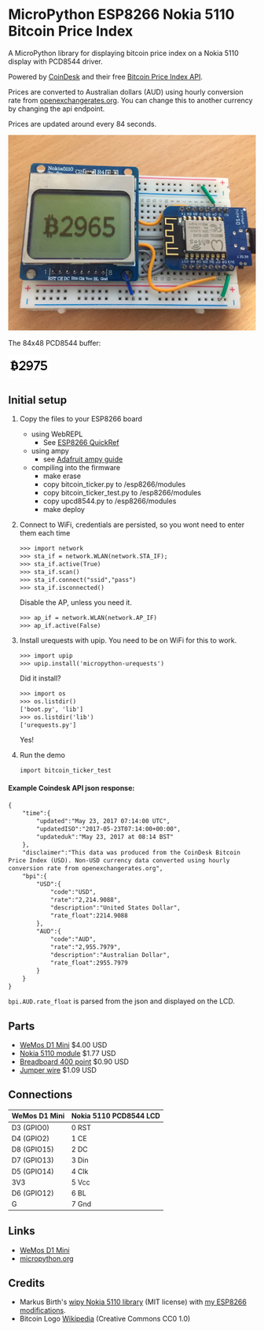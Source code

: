 # MicroPython ESP8266 Nokia 5110 Bitcoin Price Index

A MicroPython library for displaying bitcoin price index on a Nokia 5110 display with PCD8544 driver.

Powered by [CoinDesk](http://www.coindesk.com/price/) and their free [Bitcoin Price Index API](http://www.coindesk.com/api/).

Prices are converted to Australian dollars (AUD) using hourly conversion rate from [openexchangerates.org](https://openexchangerates.org/).
You can change this to another currency by changing the api endpoint.

Prices are updated around every 84 seconds.

![demo](docs/demo.jpg)

The 84x48 PCD8544 buffer:

![demo](docs/bpi-84x48.png)

## Initial setup

1. Copy the files to your ESP8266 board
	* using WebREPL
		* See [ESP8266 QuickRef](http://docs.micropython.org/en/latest/esp8266/esp8266/quickref.html#webrepl-web-browser-interactive-prompt)
	* using ampy
		* see [Adafruit ampy guide](https://learn.adafruit.com/micropython-basics-load-files-and-run-code/file-operations)
	* compiling into the firmware
		* make erase
		* copy bitcoin_ticker.py to /esp8266/modules
		* copy bitcoin_ticker_test.py to /esp8266/modules
		* copy upcd8544.py to /esp8266/modules
		* make deploy

2. Connect to WiFi, credentials are persisted, so you wont need to enter them each time

	```
	>>> import network
	>>> sta_if = network.WLAN(network.STA_IF);
	>>> sta_if.active(True)
	>>> sta_if.scan()
	>>> sta_if.connect("ssid","pass")
	>>> sta_if.isconnected()
	```

	Disable the AP, unless you need it.

	```
	>>> ap_if = network.WLAN(network.AP_IF)
	>>> ap_if.active(False)
	```

3. Install urequests with upip. You need to be on WiFi for this to work.

	```
	>>> import upip
	>>> upip.install('micropython-urequests')
	```

	Did it install?

	```
	>>> import os
	>>> os.listdir()
	['boot.py', 'lib']
	>>> os.listdir('lib')
	['urequests.py']
	```

	Yes!

4. Run the demo

	```
	import bitcoin_ticker_test
	```

#### Example Coindesk API json response:

```
{
	"time":{
		"updated":"May 23, 2017 07:14:00 UTC",
		"updatedISO":"2017-05-23T07:14:00+00:00",
		"updateduk":"May 23, 2017 at 08:14 BST"
	},
	"disclaimer":"This data was produced from the CoinDesk Bitcoin Price Index (USD). Non-USD currency data converted using hourly conversion rate from openexchangerates.org",
	"bpi":{
		"USD":{
			"code":"USD",
			"rate":"2,214.9088",
			"description":"United States Dollar",
			"rate_float":2214.9088
		},
		"AUD":{
			"code":"AUD",
			"rate":"2,955.7979",
			"description":"Australian Dollar",
			"rate_float":2955.7979
		}
	}
}
```

`bpi.AUD.rate_float` is parsed from the json and displayed on the LCD.


## Parts

* [WeMos D1 Mini](http://www.aliexpress.com/store/product/D1-mini-Mini-NodeMcu-4M-bytes-Lua-WIFI-Internet-of-Things-development-board-based-ESP8266/1331105_32529101036.html) $4.00 USD
* [Nokia 5110 module](https://www.aliexpress.com/w/wholesale-Nokia-5110.html?groupsort=1&SortType=price_asc&g=y&SearchText=Nokia+5110) $1.77 USD
* [Breadboard 400 point](https://www.aliexpress.com/w/wholesale-breadboard.html?groupsort=1&SortType=price_asc&g=y&SearchText=Breadboard+400+point) $0.90 USD
* [Jumper wire](https://www.aliexpress.com/w/wholesale-breadboard.html?groupsort=1&SortType=price_asc&g=y&SearchText=65+breadboard+jumper+cables) $1.09 USD

## Connections

WeMos D1 Mini | Nokia 5110 PCD8544 LCD
------------- | ---------------
D3 (GPIO0)    | 0 RST
D4 (GPIO2)    | 1 CE
D8 (GPIO15)   | 2 DC
D7 (GPIO13)   | 3 Din
D5 (GPIO14)   | 4 Clk
3V3           | 5 Vcc
D6 (GPIO12)   | 6 BL
G             | 7 Gnd

## Links

* [WeMos D1 Mini](https://www.wemos.cc/product/d1-mini.html)
* [micropython.org](http://micropython.org)

## Credits

* Markus Birth's [wipy Nokia 5110 library](https://github.com/mbirth/wipy-upcd8544) (MIT license) with [my ESP8266 modifications](https://github.com/mbirth/wipy-upcd8544/issues/1).
* Bitcoin Logo [Wikipedia](https://commons.wikimedia.org/wiki/File:Bitcoin_logo.svg) (Creative Commons CC0 1.0)
